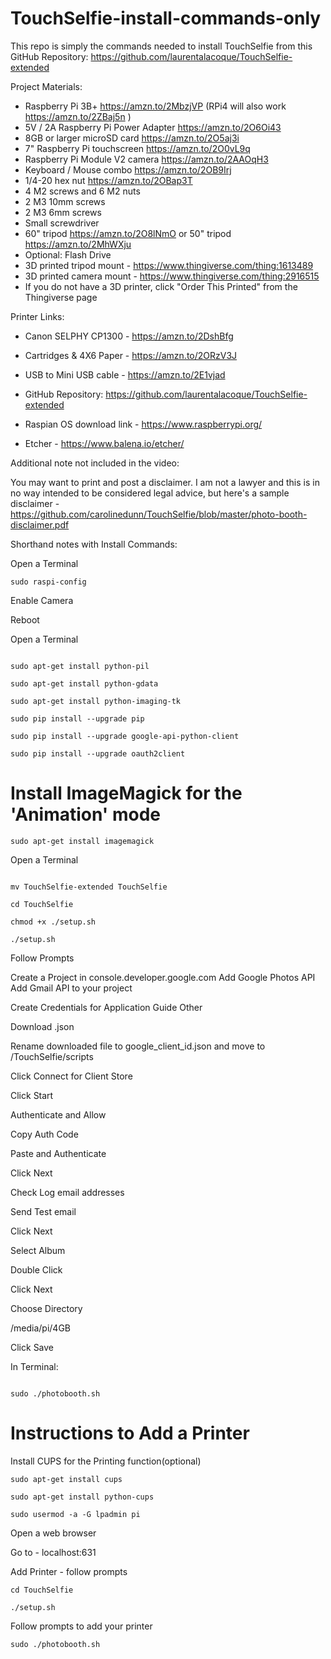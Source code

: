 # TouchSelfie-install-commands-only
This repo is simply the commands needed to install TouchSelfie from this GitHub Repository: https://github.com/laurentalacoque/TouchSelfie-extended

Project Materials:
- Raspberry Pi 3B+ https://amzn.to/2MbzjVP (RPi4 will also work https://amzn.to/2ZBaj5n )
- 5V / 2A Raspberry Pi Power Adapter https://amzn.to/2O6Oi43
- 8GB or larger microSD card https://amzn.to/2O5aj3i
- 7" Raspberry Pi touchscreen https://amzn.to/2O0vL9q
- Raspberry Pi Module V2 camera https://amzn.to/2AAOqH3
- Keyboard / Mouse combo https://amzn.to/2OB9Irj
- 1/4-20 hex nut https://amzn.to/2OBap3T
- 4 M2 screws and 6 M2 nuts
- 2 M3 10mm screws
- 2 M3 6mm screws
- Small screwdriver
- 60" tripod https://amzn.to/2O8lNmO
or 50" tripod https://amzn.to/2MhWXju
- Optional: Flash Drive
- 3D printed tripod mount - https://www.thingiverse.com/thing:1613489
- 3D printed camera mount - https://www.thingiverse.com/thing:2916515
- If you do not have a 3D printer, click "Order This Printed" from the Thingiverse page

Printer Links:
- Canon SELPHY CP1300 - https://amzn.to/2DshBfg
- Cartridges & 4X6 Paper - https://amzn.to/2ORzV3J
- USB to Mini USB cable - https://amzn.to/2E1vjad


- GitHub Repository: https://github.com/laurentalacoque/TouchSelfie-extended
- Raspian OS download link - https://www.raspberrypi.org/
- Etcher - https://www.balena.io/etcher/

Additional note not included in the video:

You may want to print and post a disclaimer. I am not a lawyer and this is in no way intended to be considered legal advice, but here's a sample disclaimer - https://github.com/carolinedunn/TouchSelfie/blob/master/photo-booth-disclaimer.pdf

Shorthand notes with Install Commands:

Open a Terminal

```sudo raspi-config```

Enable Camera

Reboot

Open a Terminal

```sudo apt-get update

sudo apt-get install python-pil

sudo apt-get install python-gdata

sudo apt-get install python-imaging-tk

sudo pip install --upgrade pip

sudo pip install --upgrade google-api-python-client

sudo pip install --upgrade oauth2client
```

# Install ImageMagick for the 'Animation' mode

```sudo apt-get install imagemagick```

Open a Terminal 

```git clone https://github.com/laurentalacoque/TouchSelfie-extended

mv TouchSelfie-extended TouchSelfie

cd TouchSelfie

chmod +x ./setup.sh

./setup.sh
```

Follow Prompts

Create a Project in console.developer.google.com
Add Google Photos API
Add Gmail API to your project

Create Credentials for Application Guide Other

Download .json

Rename downloaded file to google_client_id.json and move to /TouchSelfie/scripts

Click Connect for Client Store

Click Start

Authenticate and Allow

Copy Auth Code

Paste and Authenticate

Click Next

Check Log email addresses

Send Test email

Click Next

Select Album

Double Click

Click Next

Choose Directory 

/media/pi/4GB

Click Save

In Terminal:

```chmod +x ./photobooth.sh

sudo ./photobooth.sh
```

# Instructions to Add a Printer

Install CUPS for the Printing function(optional)

```
sudo apt-get install cups

sudo apt-get install python-cups

sudo usermod -a -G lpadmin pi
```

Open a web browser

Go to - localhost:631

Add Printer - follow prompts
```
cd TouchSelfie

./setup.sh
```

Follow prompts to add your printer

```sudo ./photobooth.sh```
